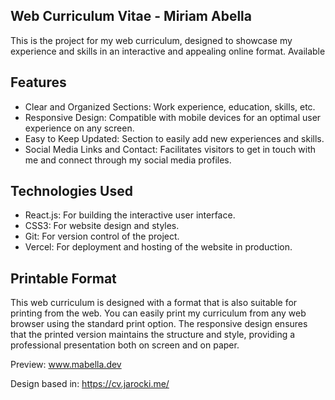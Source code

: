 ## Web Curriculum Vitae - Miriam Abella
This is the project for my web curriculum, designed to showcase my experience and skills in an interactive and appealing online format. Available 

## Features
- Clear and Organized Sections: Work experience, education, skills, etc.
- Responsive Design: Compatible with mobile devices for an optimal user experience on any screen.
- Easy to Keep Updated: Section to easily add new experiences and skills.
- Social Media Links and Contact: Facilitates visitors to get in touch with me and connect through my social media profiles.

## Technologies Used
- React.js: For building the interactive user interface.
- CSS3: For website design and styles.
- Git: For version control of the project.
- Vercel: For deployment and hosting of the website in production.

## Printable Format
This web curriculum is designed with a format that is also suitable for printing from the web. You can easily print my curriculum from any web browser using the standard print option. The responsive design ensures that the printed version maintains the structure and style, providing a professional presentation both on screen and on paper.

Preview:
www.mabella.dev

Design based in:
https://cv.jarocki.me/